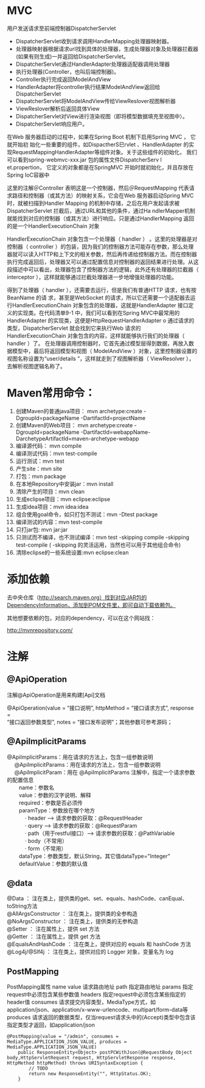 # MVC
 用户发送请求至前端控制器DispatcherServlet
- DispatcherServlet收到请求调用HandlerMapping处理器映射器。
- 处理器映射器根据请求url找到具体的处理器，生成处理器对象及处理器拦截器(如果有则生成)一并返回给DispatcherServlet。
- DispatcherServlet通过HandlerAdapter处理器适配器调用处理器
- 执行处理器(Controller，也叫后端控制器)。
- Controller执行完成返回ModelAndView
- HandlerAdapter将controller执行结果ModelAndView返回给DispatcherServlet
- DispatcherServlet将ModelAndView传给ViewReslover视图解析器
- ViewReslover解析后返回具体View
- DispatcherServlet对View进行渲染视图（即将模型数据填充至视图中）。
- DispatcherServlet响应用户。

在Web 服务器启动的过程中，如果在Spring Boot 机制下启用Spring MVC ， 它就开始初
始化一些重要的组件，如DispactherS巳rvlet 、HandlerAdapter 的实现RequestMappingHandlerAdapter等组件对象。关于这些组件的初始化， 我们可以看到spring-webmvc-xxx.jar 包的属性文件DispatcherServ l et.propertion， 它定义的对象都是在SpringMVC 开始时就初始化，并且存放在Spring IoC容器中


这里的注解＠Controller 表明这是一个控制器，然后＠RequestMapping 代表请求路径和控制器（或其方法）的映射关系，它会在Web 服务器启动Spring MVC 时，就被扫描到Handler Mapping 的机制中存储，之后在用户发起请求被DispatcherServlet 拦截后，通过URL和其他的条件，通过Ha ndlerMapper机制就能找到对应的控制器（或其方法）进行响应。只是通过HandlerMapping 返回的是一个HandlerExecutionChain 对象

HandlerExecutionChain 对象包含一个处理器（ handler ） 。这里的处理器是对控制器（ controller ）的包装，因为我们的控制器方法可能存在参数，那么处理器就可以读入HTTP和上下文的相关参数，然后再传递给控制器方法。而在控制器执行完成返回后，处理器又可以通过配置信息对控制器的返回结果进行处理。从这段描述中可以看出，处理器包含了控制器方法的逻辑，此外还有处理器的拦截器（ interceptor ），这样就能够通过拦截处理器进一步地增强处理器的功能。

得到了处理器（ handler ），还需要去运行，但是我们有普通HTTP 请求，也有按BeanName 的请
求，甚至是WebSocket 的请求，所以它还需要一个适配器去运行HandlerExecutionChain 对象包含的处理器，这就是HandlerAdapter 接口定义的实现类。在代码清单9-1 中，我们可以看到在Spring MVC中最常用的HandlerAdapter 的实现类，这便是HttpRequestHandlerAdapter o 通过请求的类型，DispatcherServlet 就会找到它来执行Web 请求的HandlerExecutionChain 对象包含的内容，这样就能够执行我们的处理器（ handler ）了。
在处理器调用控制器时，它首先通过模型层得到数据，再放入数据模型中，最后将返回模型和视图（ ModelAndView ）对象，这里控制器设置的视图名称设置为“user/details ”，这样就走到了视图解析器（ ViewResolver ），去解析视图逻辑名称了。
# Maven常用命令：
1. 创建Maven的普通java项目：
mvn archetype:create -DgroupId=packageName -DartifactId=projectName
2. 创建Maven的Web项目：
mvn archetype:create -DgroupId=packageName -DartifactId=webappName-DarchetypeArtifactId=maven-archetype-webapp
3. 编译源代码： mvn compile
4. 编译测试代码：mvn test-compile
5. 运行测试：mvn test
6. 产生site：mvn site
7. 打包：mvn package
8. 在本地Repository中安装jar：mvn install
9. 清除产生的项目：mvn clean
10. 生成eclipse项目：mvn eclipse:eclipse
11. 生成idea项目：mvn idea:idea
12. 组合使用goal命令，如只打包不测试：mvn -Dtest package
13. 编译测试的内容：mvn test-compile
14. 只打jar包: mvn jar:jar
15. 只测试而不编译，也不测试编译：mvn test -skipping compile -skipping test-compile
( -skipping 的灵活运用，当然也可以用于其他组合命令)
16. 清除eclipse的一些系统设置:mvn eclipse:clean

# 添加依赖
去中央仓库（http://search.maven.org）找到对应JAR包的DependencyInformation，添加到POM文件里，即可自动下载依赖包。

其他想要依赖的包，对应的dependency，可以在这个网站找： 

http://mvnrepository.com/






# 注解

## @ApiOperation
注解@ApiOperation是用来构建[Api]文档

@ApiOperation(value = “接口说明”, httpMethod = “接口请求方式”, response =  
 “接口返回参数类型”, notes = “接口发布说明”；其他参数可参考源码；
## @ApiImplicitParams

@ApiImplicitParams：用在请求的方法上，包含一组参数说明  
     @ApiImplicitParams：用在请求的方法上，包含一组参数说明  
     @ApiImplicitParam：用在 @ApiImplicitParams 注解中，指定一个请求参数的配置信息         
        name：参数名  
        value：参数的汉字说明、解释  
        required：参数是否必须传  
        paramType：参数放在哪个地方  
            · header --> 请求参数的获取：@RequestHeader  
            · query --> 请求参数的获取：@RequestParam  
            · path（用于restful接口）--> 请求参数的获取：@PathVariable  
            · body（不常用）  
            · form（不常用）      
        dataType：参数类型，默认String，其它值dataType="Integer"         
        defaultValue：参数的默认值

## @data
@Data ： 注在类上，提供类的get、set、equals、hashCode、canEqual、toString方法  
@AllArgsConstructor ： 注在类上，提供类的全参构造  
@NoArgsConstructor ： 注在类上，提供类的无参构造  
@Setter ： 注在属性上，提供 set 方法  
@Getter ： 注在属性上，提供 get 方法  
@EqualsAndHashCode ： 注在类上，提供对应的 equals 和 hashCode 方法  
@Log4j/@Slf4j ： 注在类上，提供对应的 Logger 对象，变量名为 log



## PostMapping
PostMapping属性
name
value 请求路由地址
path 指定路由地址
params 指定request中必须包含某些参数值
headers 指定request中必须包含某些指定的header值
consumes 请求提交内容类型，MediaType方式，如 application/json、application/x-www-urlencode、multipart/form-data等
produces 请求返回的数据类型，仅当request请求头中的(Accept)类型中包含该指定类型才返回，如application/json

```
@PostMapping(value = "/admin", consumes = MediaType.APPLICATION_JSON_VALUE, produces = MediaType.APPLICATION_JSON_VALUE)
    public ResponseEntity<Object> postPCWithJson(@RequestBody Object body,HttpServletRequest request, HttpServletResponse response, HttpMethod httpMethod) throws URISyntaxException {
        // TODO
        return new ResponseEntity("", HttpStatus.OK);
    }

```

